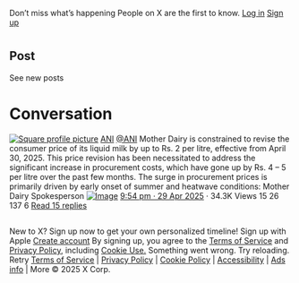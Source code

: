 Don’t miss what’s happening
People on X are the first to know.
[Log in](https://x.com/login)
[Sign up](https://x.com/i/flow/signup)
# [](https://x.com/)
[](https://x.com/settings)
## Post
See new posts
# Conversation
[![Square profile picture](https://pbs.twimg.com/profile_images/1497864299/ani_mic_logo_normal.jpg)](https://x.com/ANI)
[ANI](https://x.com/ANI)
[@ANI](https://x.com/ANI)
Mother Dairy is constrained to revise the consumer price of its liquid milk by up to Rs. 2 per litre, effective from April 30, 2025. This price revision has been necessitated to address the significant increase in procurement costs, which have gone up by Rs. 4 – 5 per litre over the past few months. The surge in procurement prices is primarily driven by early onset of summer and heatwave conditions: Mother Dairy Spokesperson
[![Image](https://pbs.twimg.com/media/GptztfuWoAE90N6?format=png&name=small)](https://x.com/ANI/status/1917253570455314854/photo/1)
[9:54 pm · 29 Apr 2025](https://x.com/ANI/status/1917253570455314854)
·
34.3K
Views
15
26
137
6
[Read 15 replies](https://x.com/i/flow/login?redirect_after_login=https%3A%2F%2Fx.com%2FANI%2Fstatus%2F1917253570455314854)
## 
New to X?
Sign up now to get your own personalized timeline!
Sign up with Apple
[Create account](https://x.com/i/flow/signup)
By signing up, you agree to the [Terms of Service](https://x.com/tos) and [Privacy Policy](https://x.com/privacy), including [Cookie Use.](https://help.x.com/rules-and-policies/twitter-cookies)
Something went wrong. Try reloading.
Retry
[Terms of Service](https://x.com/tos)
|
[Privacy Policy](https://x.com/privacy)
|
[Cookie Policy](https://support.x.com/articles/20170514)
|
[Accessibility](https://help.x.com/resources/accessibility)
|
[Ads info](https://business.x.com/en/help/troubleshooting/how-twitter-ads-work.html?ref=web-twc-ao-gbl-adsinfo&utm_source=twc&utm_medium=web&utm_campaign=ao&utm_content=adsinfo)
|
More
© 2025 X Corp.
